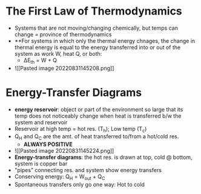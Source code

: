 # The First Law of Thermodynamics
- Systems that are not moving/changing chemically, but temps can change = province of thermodynamics
- **For systems in  which only the thermal energy chnages, the change in thermal energy is equal to the energy transferred into or out of the system as work W, heat Q, or both:
	- ΔE<sub>th</sub> = W + Q
- ![[Pasted image 20220831145208.png]]


# Energy-Transfer Diagrams
- **energy reservoir**: object or part of the environment so large that its temp does not noticeably change when heat is transferred b/w the system and reservoir
- Reservoir at high temp = hot res.  (T<sub>h</sub>); Low temp (T<sub>c</sub>)
- Q<sub>H</sub> and Q<sub>C</sub> are the amt. of heat transferred to/from a hot/cold res.
	- **ALWAYS POSITIVE**
- ![[Pasted image 20220831145224.png]]
- **Energy-transfer diagrams**: the hot res. is drawn at top, cold @ bottom, system is copper bar
- "pipes" connecting res. and system show energy transfers
- Conserving energy: Q<sub>H</sub> = W<sub>out</sub> + Q<sub>C</sub>
- Spontaneous transfers only go one way: Hot to cold
